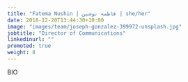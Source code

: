 ```yaml
---
title: "Fatema Nushin | فاطمه نوشین | she/her"
date: 2018-12-20T13:44:30+10:00
image: "images/team/joseph-gonzalez-399972-unsplash.jpg"
jobtitle: "Director of Communications"
linkedinurl: ""
promoted: true
weight: 8
---
```


BIO
